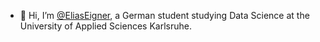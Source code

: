 - 👋 Hi, I’m [@EliasEigner](https://github.com/EliasEigner), a German student studying Data Science at the University of Applied Sciences Karlsruhe.


<!---
EliasEigner/EliasEigner is a ✨ special ✨ repository because its `README.md` (this file) appears on your GitHub profile.
You can click the Preview link to take a look at your changes.
--->
